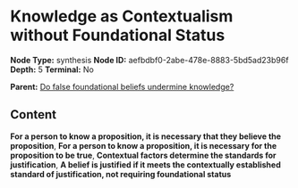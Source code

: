 # Knowledge as Contextualism without Foundational Status

**Node Type:** synthesis
**Node ID:** aefbdbf0-2abe-478e-8883-5bd5ad23b96f
**Depth:** 5
**Terminal:** No

**Parent:** [Do false foundational beliefs undermine knowledge?](do-false-foundational-beliefs-undermine-knowledge-antithesis-78daecbf-d982-41d3-be9e-b489e6262ed4.md)

## Content

**For a person to know a proposition, it is necessary that they believe the proposition**, **For a person to know a proposition, it is necessary for the proposition to be true**, **Contextual factors determine the standards for justification**, **A belief is justified if it meets the contextually established standard of justification, not requiring foundational status**
